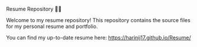 Resume Repository 📄💼

Welcome to my resume repository! This repository contains the source files for my personal resume and portfolio. 


You can find my up-to-date resume here: https://harinij17.github.io/Resume/
